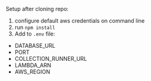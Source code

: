 Setup after cloning repo:
1. configure default aws credentials on command line
2. run `npm install`
3. Add to `.env` file:
  - DATABASE_URL
  - PORT
  - COLLECTION_RUNNER_URL
  - LAMBDA_ARN
  - AWS_REGION
